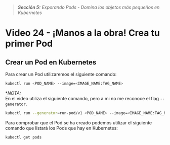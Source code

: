 > _**Sección 5:** Exporando Pods - Domina los objetos más pequeños en Kubernetes_

# Video 24 - ¡Manos a la obra! Crea tu primer Pod

## Crear un Pod en Kubernetes

Para crear un Pod utilizaremos el siguiente comando:

```bash
kubectl run <POD_NAME> --image=<IMAGE_NAME:TAG_NAME>
```

**NOTA:*  
En el video utiliza el siguiente comando, pero a mi no me reconoce el flag `--generator`.

```bash
kubectl run --generator=run-pod/v1 <POD_NAME> --image=<IMAGE_NAME:TAG_NAME>
``` 

Para comprobar que el Pod se ha creado podemos utilizar el siguiente comando que listará los Pods que hay en Kubernetes:

```bash
kubectl get pods
``` 